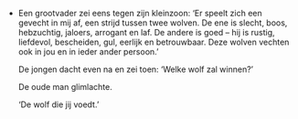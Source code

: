 - Een grootvader zei eens tegen zijn kleinzoon: ‘Er speelt zich een gevecht in mij af, een strijd tussen twee wolven. De ene is slecht, boos, hebzuchtig, jaloers, arrogant en laf. De andere is goed – hij is rustig, liefdevol, bescheiden, gul, eerlijk en betrouwbaar. Deze wolven vechten ook in jou en in ieder ander persoon.’
  
  De jongen dacht even na en zei toen: ‘Welke wolf zal winnen?’
  
  De oude man glimlachte.
  
  ‘De wolf die jij voedt.’